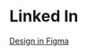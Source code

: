 # Linked In


[Design in Figma](https://www.figma.com/file/e11r3WejJQy4aZtIco6qrK/Linkedin-Clone-(Community)?node-id=8%3A0&t=S0gOd7RkUWfZqK91-0)

